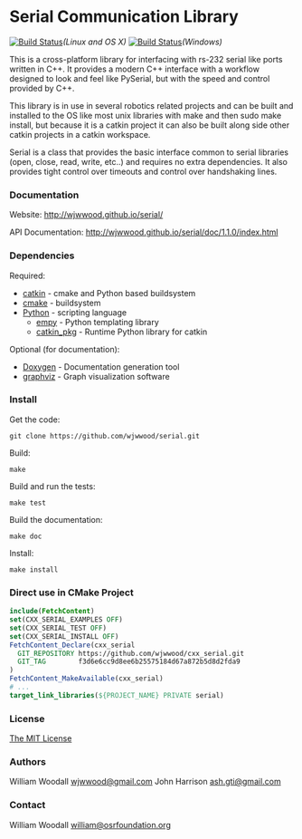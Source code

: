 # Serial Communication Library

[![Build Status](https://travis-ci.org/wjwwood/serial.svg?branch=master)](https://travis-ci.org/wjwwood/serial)*(Linux and OS X)* [![Build Status](https://ci.appveyor.com/api/projects/status/github/wjwwood/serial)](https://ci.appveyor.com/project/wjwwood/serial)*(Windows)*

This is a cross-platform library for interfacing with rs-232 serial like ports written in C++. It provides a modern C++ interface with a workflow designed to look and feel like PySerial, but with the speed and control provided by C++. 

This library is in use in several robotics related projects and can be built and installed to the OS like most unix libraries with make and then sudo make install, but because it is a catkin project it can also be built along side other catkin projects in a catkin workspace.

Serial is a class that provides the basic interface common to serial libraries (open, close, read, write, etc..) and requires no extra dependencies. It also provides tight control over timeouts and control over handshaking lines. 

### Documentation

Website: http://wjwwood.github.io/serial/

API Documentation: http://wjwwood.github.io/serial/doc/1.1.0/index.html

### Dependencies

Required:
* [catkin](http://www.ros.org/wiki/catkin) - cmake and Python based buildsystem
* [cmake](http://www.cmake.org) - buildsystem
* [Python](http://www.python.org) - scripting language
  * [empy](http://www.alcyone.com/pyos/empy/) - Python templating library
  * [catkin_pkg](http://pypi.python.org/pypi/catkin_pkg/) - Runtime Python library for catkin

Optional (for documentation):
* [Doxygen](http://www.doxygen.org/) - Documentation generation tool
* [graphviz](http://www.graphviz.org/) - Graph visualization software

### Install

Get the code:

    git clone https://github.com/wjwwood/serial.git

Build:

    make

Build and run the tests:

    make test

Build the documentation:

    make doc

Install:

    make install

### Direct use in CMake Project

```CMake
include(FetchContent)
set(CXX_SERIAL_EXAMPLES OFF)
set(CXX_SERIAL_TEST OFF)
set(CXX_SERIAL_INSTALL OFF)
FetchContent_Declare(cxx_serial
  GIT_REPOSITORY https://github.com/wjwwood/cxx_serial.git
  GIT_TAG        f3d6e6cc9d8ee6b25575184d67a872b5d8d2fda9
)
FetchContent_MakeAvailable(cxx_serial)
# ...
target_link_libraries(${PROJECT_NAME} PRIVATE serial)
```

### License

[The MIT License](LICENSE)

### Authors

William Woodall <wjwwood@gmail.com>
John Harrison <ash.gti@gmail.com>

### Contact

William Woodall <william@osrfoundation.org>

